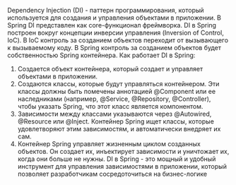 Dependency Injection (DI) - паттерн программирования, который используется для создания и управления объектами в приложении. В Spring DI представлен как core-функционал фреймворка.
DI в Spring построен вокруг концепции инверсии управления (Inversion of Control, IoC). В IoC контроль за созданием объектов переходит от вызывающего к вызываемому коду. В Spring контроль за созданием объектов будет собственностью Spring контейнера. 
Как работает DI в Spring:
1. Создается объект контейнера, который создает и управляет объектами в приложении.
2. Создаются классы, которые будут управляться контейнером. Эти классы должны быть помечены аннотацией @Component или ее наследниками (например, @Service, @Repository, @Controller), чтобы указать Spring, что этот класс является компонентом.
3. Зависимости между классами указываются через @Autowired, @Resource или @Inject. Контейнер Spring ищет классы, которые удовлетворяют этим зависимостям, и автоматически внедряет их сам.
4. Контейнер Spring управляет жизненным циклом созданных объектов. Он создает их, инъектирует зависимости и уничтожает их, когда они больше не нужны.
DI в Spring - это мощный и удобный инструмент для управления зависимостями в приложении, который позволяет разработчикам сосредоточиться на бизнес-логике
